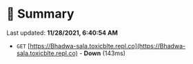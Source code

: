 # 📖 Summary
Last updated: **11/28/2021, 6:40:54 AM**

- `GET` [https://Bhadwa-sala.toxicblte.repl.co](https://Bhadwa-sala.toxicblte.repl.co) - **Down** (143ms)
